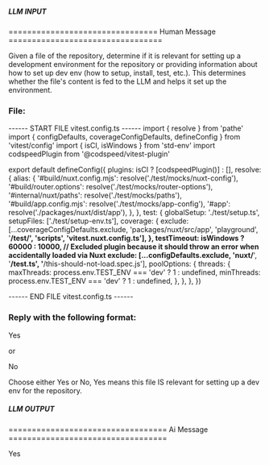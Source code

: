 ##### LLM INPUT #####
================================ Human Message =================================

Given a file of the repository, determine if it is relevant for setting up a development environment for the repository or providing information about how to set up dev env (how to setup, install, test, etc.). This determines whether the file's content is fed to the LLM and helps it set up the environment.

### File:
------ START FILE vitest.config.ts ------
import { resolve } from 'pathe'
import { configDefaults, coverageConfigDefaults, defineConfig } from 'vitest/config'
import { isCI, isWindows } from 'std-env'
import codspeedPlugin from '@codspeed/vitest-plugin'

export default defineConfig({
  plugins: isCI ? [codspeedPlugin()] : [],
  resolve: {
    alias: {
      '#build/nuxt.config.mjs': resolve('./test/mocks/nuxt-config'),
      '#build/router.options': resolve('./test/mocks/router-options'),
      '#internal/nuxt/paths': resolve('./test/mocks/paths'),
      '#build/app.config.mjs': resolve('./test/mocks/app-config'),
      '#app': resolve('./packages/nuxt/dist/app'),
    },
  },
  test: {
    globalSetup: './test/setup.ts',
    setupFiles: ['./test/setup-env.ts'],
    coverage: {
      exclude: [...coverageConfigDefaults.exclude, 'packages/nuxt/src/app', 'playground', '**/test/', 'scripts', 'vitest.nuxt.config.ts'],
    },
    testTimeout: isWindows ? 60000 : 10000,
    // Excluded plugin because it should throw an error when accidentally loaded via Nuxt
    exclude: [...configDefaults.exclude, 'nuxt/**', '**/test.ts', '**/this-should-not-load.spec.js'],
    poolOptions: {
      threads: {
        maxThreads: process.env.TEST_ENV === 'dev' ? 1 : undefined,
        minThreads: process.env.TEST_ENV === 'dev' ? 1 : undefined,
      },
    },
  },
})

------ END FILE vitest.config.ts ------

### Reply with the following format:

<rel>Yes</rel>

or

<rel>No</rel>

Choose either Yes or No, Yes means this file IS relevant for setting up a dev env for the repository.

##### LLM OUTPUT #####
================================== Ai Message ==================================

<rel>Yes</rel>